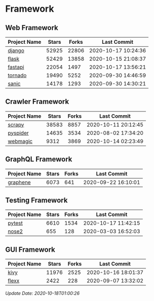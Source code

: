 # Framework

## Web Framework

| Project Name | Stars | Forks | Last Commit |
| ------------ | ----- | ----- | ----------- |
| [django](https://github.com/django/django) | 52925 | 22806 | 2020-10-17 10:24:36 |
| [flask](https://github.com/pallets/flask) | 52429 | 13858 | 2020-10-15 21:08:37 |
| [fastapi](https://github.com/tiangolo/fastapi) | 22054 | 1497 | 2020-10-17 13:56:21 |
| [tornado](https://github.com/tornadoweb/tornado) | 19490 | 5252 | 2020-09-30 14:46:59 |
| [sanic](https://github.com/huge-success/sanic) | 14178 | 1293 | 2020-09-30 14:30:21 |

## Crawler Framework

| Project Name | Stars | Forks | Last Commit |
| ------------ | ----- | ----- | ----------- |
| [scrapy](https://github.com/scrapy/scrapy) | 38583 | 8857 | 2020-10-11 20:12:45 |
| [pyspider](https://github.com/binux/pyspider) | 14635 | 3534 | 2020-08-02 17:34:20 |
| [webmagic](https://github.com/code4craft/webmagic) | 9312 | 3869 | 2020-10-14 02:23:49 |

## GraphQL Framework

| Project Name | Stars | Forks | Last Commit |
| ------------ | ----- | ----- | ----------- |
| [graphene](https://github.com/graphql-python/graphene) | 6073 | 641 | 2020-09-22 16:10:01 |

## Testing Framework

| Project Name | Stars | Forks | Last Commit |
| ------------ | ----- | ----- | ----------- |
| [pytest](https://github.com/pytest-dev/pytest) | 6610 | 1534 | 2020-10-17 11:42:15 |
| [nose2](https://github.com/nose-devs/nose2) | 655 | 128 | 2020-03-03 16:52:03 |

## GUI Framework

| Project Name | Stars | Forks | Last Commit |
| ------------ | ----- | ----- | ----------- |
| [kivy](https://github.com/kivy/kivy) | 11976 | 2525 | 2020-10-16 18:01:37 |
| [flexx](https://github.com/flexxui/flexx) | 2422 | 228 | 2020-09-07 13:32:02 |

*Update Date: 2020-10-18T01:00:26*